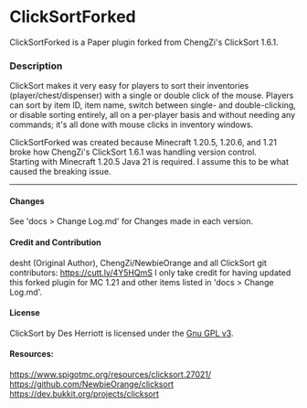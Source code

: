 # ClickSortForked
ClickSortForked is a Paper plugin forked from ChengZi's ClickSort 1.6.1.

### Description
ClickSort makes it very easy for players to sort their inventories (player/chest/dispenser) with a single or double click of the mouse. 
Players can sort by item ID, item name, switch between single- and double-clicking, or disable sorting entirely, all on a per-player basis and without needing any commands; it's all done with mouse clicks in inventory windows.

ClickSortForked was created because Minecraft 1.20.5, 1.20.6, and 1.21 broke how ChengZi's ClickSort 1.6.1 was handling version control.  
Starting with Minecraft 1.20.5 Java 21 is required. I assume this to be what caused the breaking issue.

---------------------------------------------------------------------------------
#### Changes
See 'docs > Change Log.md' for Changes made in each version.

#### Credit and Contribution
desht (Original Author), ChengZi/NewbieOrange and all ClickSort git contributors: https://cutt.ly/4Y5HQmS
I only take credit for having updated this forked plugin for MC 1.21 and other items listed in 'docs > Change Log.md'.

#### License
ClickSort by Des Herriott is licensed under the [Gnu GPL v3](http://www.gnu.org/licenses/gpl-3.0.html).

#### Resources:  
https://www.spigotmc.org/resources/clicksort.27021/  
https://github.com/NewbieOrange/clicksort  
https://dev.bukkit.org/projects/clicksort
